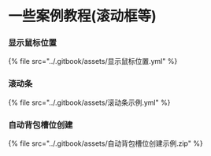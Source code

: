 # 一些案例教程(滚动框等)

### 显示鼠标位置

{% file src="../.gitbook/assets/显示鼠标位置.yml" %}

### 滚动条

{% file src="../.gitbook/assets/滚动条示例.yml" %}

### 自动背包槽位创建

{% file src="../.gitbook/assets/自动背包槽位创建示例.zip" %}
